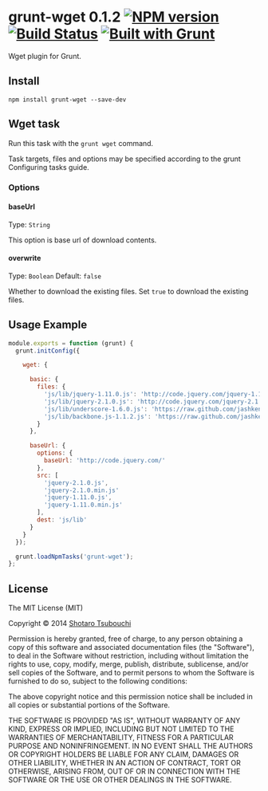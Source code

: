 # grunt-wget 0.1.2 [![NPM version](https://badge.fury.io/js/grunt-wget.png)](http://badge.fury.io/js/grunt-wget) [![Build Status](https://secure.travis-ci.org/shootaroo/grunt-wget.png?branch=master)](http://travis-ci.org/shootaroo/grunt-wget) [![Built with Grunt](https://cdn.gruntjs.com/builtwith.png)](http://gruntjs.com/)

Wget plugin for Grunt.


## Install

```
npm install grunt-wget --save-dev
```


## Wget task

Run this task with the `grunt wget` command.

Task targets, files and options may be specified according to the grunt Configuring tasks guide.


### Options

#### baseUrl

Type: `String`

This option is base url of download contents.

#### overwrite

Type: `Boolean`
Default: `false`

Whether to download the existing files. Set `true` to download the existing files.


## Usage Example

```js
module.exports = function (grunt) {
  grunt.initConfig({

    wget: {

      basic: {
        files: {
          'js/lib/jquery-1.11.0.js': 'http://code.jquery.com/jquery-1.11.0.js',
          'js/lib/jquery-2.1.0.js': 'http://code.jquery.com/jquery-2.1.0.js',
          'js/lib/underscore-1.6.0.js': 'https://raw.github.com/jashkenas/underscore/1.6.0/underscore.js',
          'js/lib/backbone.js-1.1.2.js': 'https://raw.github.com/jashkenas/backbone/1.1.2/backbone.js'
        }
      },

      baseUrl: {
        options: {
          baseUrl: 'http://code.jquery.com/'
        },
        src: [
          'jquery-2.1.0.js',
          'jquery-2.1.0.min.js'
          'jquery-1.11.0.js',
          'jquery-1.11.0.min.js'
        ],
        dest: 'js/lib'
      }
    }
  });

  grunt.loadNpmTasks('grunt-wget');
};

```

## License

The MIT License (MIT)

Copyright &copy; 2014 [Shotaro Tsubouchi](https://github.com/shootaroo)

Permission is hereby granted, free of charge, to any person obtaining a copy
of this software and associated documentation files (the "Software"), to deal
in the Software without restriction, including without limitation the rights
to use, copy, modify, merge, publish, distribute, sublicense, and/or sell
copies of the Software, and to permit persons to whom the Software is
furnished to do so, subject to the following conditions:

The above copyright notice and this permission notice shall be included in
all copies or substantial portions of the Software.

THE SOFTWARE IS PROVIDED "AS IS", WITHOUT WARRANTY OF ANY KIND, EXPRESS OR
IMPLIED, INCLUDING BUT NOT LIMITED TO THE WARRANTIES OF MERCHANTABILITY,
FITNESS FOR A PARTICULAR PURPOSE AND NONINFRINGEMENT. IN NO EVENT SHALL THE
AUTHORS OR COPYRIGHT HOLDERS BE LIABLE FOR ANY CLAIM, DAMAGES OR OTHER
LIABILITY, WHETHER IN AN ACTION OF CONTRACT, TORT OR OTHERWISE, ARISING FROM,
OUT OF OR IN CONNECTION WITH THE SOFTWARE OR THE USE OR OTHER DEALINGS IN
THE SOFTWARE.
